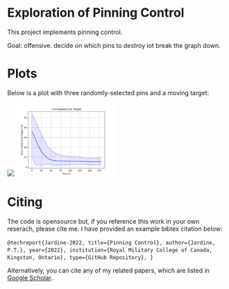 # Exploration of Pinning Control

This project implements pinning control.

Goal: offensive. decide on which pins to destroy iot break the graph down.

# Plots

Below is a plot with three randomly-selected pins and a moving target:

<p float="center">
    <img src="https://github.com/tjards/pinning_swarming/blob/master/Figs/animation_pin_5.gif" width="45%" />
     <img src="https://github.com/tjards/pinning_swarming/blob/master/Figs/convergence_pin_5.png" width="45%" />
    


# Citing

The code is opensource but, if you reference this work in your own reserach, please cite me. I have provided an example bibtex citation below:

`@techreport{Jardine-2022,
  title={Pinning Control},
  author={Jardine, P.T.},
  year={2022},
  institution={Royal Military College of Canada, Kingston, Ontario},
  type={GitHub Repository},
}`

Alternatively, you can cite any of my related papers, which are listed in [Google Scholar](https://scholar.google.com/citations?hl=en&user=RGlv4ZUAAAAJ&view_op=list_works&sortby=pubdate).















 

